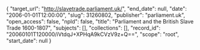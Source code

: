 {
  "target_url": "http://slavetrade.parliament.uk/", 
  "end_date": null, 
  "date": "2006-01-01T12:00:00", 
  "slug": 31260802, 
  "publisher": "parliament.uk", 
  "open_access": false, 
  "npld": false, 
  "title": "Parliament and the British Slave Trade 1600-1807", 
  "subjects": [], 
  "collections": [], 
  "record_id": "20060101T120000/iVtdqJ+XPHqA9kCVzV9z+Q==", 
  "scope": "root", 
  "start_date": null
}

